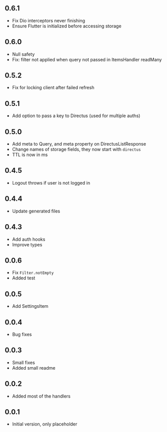 ## 0.6.1

- Fix Dio interceptors never finishing
- Ensure Flutter is initialized before accessing storage

## 0.6.0

- Null safety
- Fix: filter not applied when query not passed in ItemsHandler readMany

## 0.5.2

- Fix for locking client after failed refresh

## 0.5.1

- Add option to pass a key to Directus (used for multiple auths)

## 0.5.0

- Add meta to Query, and meta property on DirectusListResponse
- Change names of storage fields, they now start with `directus`
- TTL is now in ms

## 0.4.5

- Logout throws if user is not logged in

## 0.4.4

- Update generated files

## 0.4.3

- Add auth hooks
- Improve types

## 0.0.6

- Fix `Filter.notEmpty`
- Added test

## 0.0.5

- Add SettingsItem

## 0.0.4

- Bug fixes

## 0.0.3

- Small fixes
- Added small readme

## 0.0.2

- Added most of the handlers

## 0.0.1

- Initial version, only placeholder
